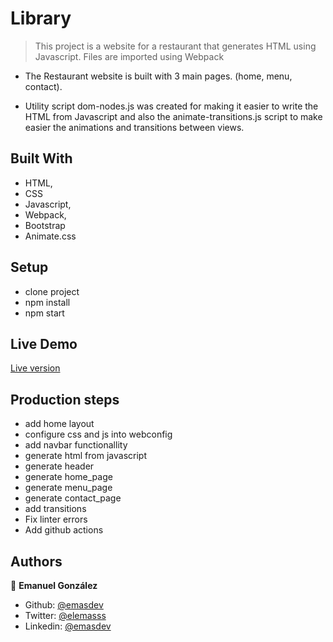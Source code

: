 # Library

> This project is a website for a restaurant that generates HTML using Javascript. Files are imported using Webpack

- The Restaurant website is built with 3 main pages. (home, menu, contact).

- Utility script dom-nodes.js was created for making it easier to write the HTML from Javascript and also the animate-transitions.js script to make easier the animations and transitions between views.

## Built With

- HTML,
- CSS
- Javascript,
- Webpack,
- Bootstrap
- Animate.css

## Setup

- clone project
- npm install
- npm start

## Live Demo

<a href= "https://rawcdn.githack.com/emasdev/Restaurant/feature/test/dist/index.html" target="_blank">Live version</a>

## Production steps

- add home layout
- configure css and js into webconfig
- add navbar functionallity
- generate html from javascript
- generate header
- generate home_page
- generate menu_page
- generate contact_page
- add transitions
- Fix linter errors
- Add github actions

## Authors

👤 **Emanuel González**

- Github: [@emasdev](https://github.com/emasdev)
- Twitter: [@elemasss](https://twitter.com/elemass)
- Linkedin: [@emasdev](https://www.linkedin.com/in/emasdev/)
